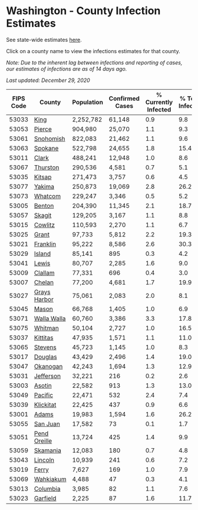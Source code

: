 # Washington - County Infection Estimates

See state-wide estimates [here](/infections/us-wa).

Click on a county name to view the infections estimates for that county.

*Note: Due to the inherent lag between infections and reporting of cases, our estimates of infections are as of 14 days ago.*

*Last updated: December 29, 2020*

|   FIPS Code |                       County |   Population |   Confirmed Cases |   % Currently Infected |   % Total Infected |
|-------------|------------------------------|--------------|-------------------|------------------------|--------------------|
|       53033 |                 [King](king) |    2,252,782 |            61,148 |                    0.9 |                9.8 |
|       53053 |             [Pierce](pierce) |      904,980 |            25,070 |                    1.1 |                9.3 |
|       53061 |       [Snohomish](snohomish) |      822,083 |            21,462 |                    1.1 |                9.6 |
|       53063 |           [Spokane](spokane) |      522,798 |            24,655 |                    1.8 |               15.4 |
|       53011 |               [Clark](clark) |      488,241 |            12,948 |                    1.0 |                8.6 |
|       53067 |         [Thurston](thurston) |      290,536 |             4,581 |                    0.7 |                5.1 |
|       53035 |             [Kitsap](kitsap) |      271,473 |             3,757 |                    0.6 |                4.5 |
|       53077 |             [Yakima](yakima) |      250,873 |            19,069 |                    2.8 |               26.2 |
|       53073 |           [Whatcom](whatcom) |      229,247 |             3,346 |                    0.5 |                5.2 |
|       53005 |             [Benton](benton) |      204,390 |            11,345 |                    2.1 |               18.7 |
|       53057 |             [Skagit](skagit) |      129,205 |             3,167 |                    1.1 |                8.8 |
|       53015 |           [Cowlitz](cowlitz) |      110,593 |             2,270 |                    1.1 |                6.7 |
|       53025 |               [Grant](grant) |       97,733 |             5,812 |                    2.2 |               19.3 |
|       53021 |         [Franklin](franklin) |       95,222 |             8,586 |                    2.6 |               30.3 |
|       53029 |             [Island](island) |       85,141 |               895 |                    0.3 |                4.2 |
|       53041 |               [Lewis](lewis) |       80,707 |             2,285 |                    1.6 |                9.0 |
|       53009 |           [Clallam](clallam) |       77,331 |               696 |                    0.4 |                3.0 |
|       53007 |             [Chelan](chelan) |       77,200 |             4,681 |                    1.7 |               19.9 |
|       53027 | [Grays Harbor](grays-harbor) |       75,061 |             2,083 |                    2.0 |                8.1 |
|       53045 |               [Mason](mason) |       66,768 |             1,405 |                    1.0 |                6.9 |
|       53071 |   [Walla Walla](walla-walla) |       60,760 |             3,386 |                    3.3 |               17.8 |
|       53075 |           [Whitman](whitman) |       50,104 |             2,727 |                    1.0 |               16.5 |
|       53037 |         [Kittitas](kittitas) |       47,935 |             1,571 |                    1.1 |               11.0 |
|       53065 |           [Stevens](stevens) |       45,723 |             1,145 |                    1.0 |                8.3 |
|       53017 |           [Douglas](douglas) |       43,429 |             2,496 |                    1.4 |               19.0 |
|       53047 |         [Okanogan](okanogan) |       42,243 |             1,694 |                    1.3 |               12.9 |
|       53031 |       [Jefferson](jefferson) |       32,221 |               216 |                    0.2 |                2.6 |
|       53003 |             [Asotin](asotin) |       22,582 |               913 |                    1.3 |               13.0 |
|       53049 |           [Pacific](pacific) |       22,471 |               532 |                    2.4 |                7.4 |
|       53039 |       [Klickitat](klickitat) |       22,425 |               437 |                    0.9 |                6.6 |
|       53001 |               [Adams](adams) |       19,983 |             1,594 |                    1.6 |               26.2 |
|       53055 |         [San Juan](san-juan) |       17,582 |                73 |                    0.1 |                1.7 |
|       53051 | [Pend Oreille](pend-oreille) |       13,724 |               425 |                    1.4 |                9.9 |
|       53059 |         [Skamania](skamania) |       12,083 |               180 |                    0.7 |                4.8 |
|       53043 |           [Lincoln](lincoln) |       10,939 |               241 |                    0.6 |                7.2 |
|       53019 |               [Ferry](ferry) |        7,627 |               169 |                    1.0 |                7.9 |
|       53069 |       [Wahkiakum](wahkiakum) |        4,488 |                47 |                    0.3 |                4.1 |
|       53013 |         [Columbia](columbia) |        3,985 |                82 |                    1.1 |                7.6 |
|       53023 |         [Garfield](garfield) |        2,225 |                87 |                    1.6 |               11.7 |